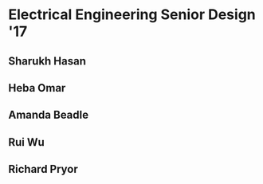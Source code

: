 # Electrical Engineering Senior Design '17

## Sharukh Hasan
## Heba Omar
## Amanda Beadle
## Rui Wu
## Richard Pryor
